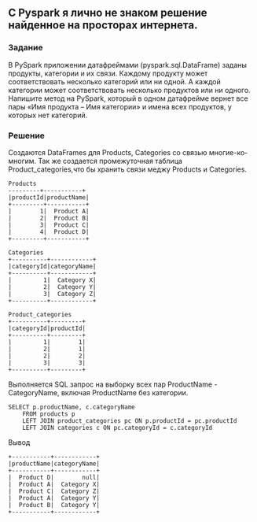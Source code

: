 ## С Pyspark я лично не знаком решение найденное на просторах интернета. 


### Задание
В PySpark приложении датафреймами (pyspark.sql.DataFrame) заданы продукты, категории и их связи. Каждому продукту может соответствовать несколько категорий или ни одной. А каждой категории может соответствовать несколько продуктов или ни одного. Напишите метод на PySpark, который в одном датафрейме вернет все пары «Имя продукта – Имя категории» и имена всех продуктов, у которых нет категорий.
### Решение 

Создаются DataFrames для Products, Categories со связью многие-ко-многим. Так же создается промежуточная таблица Product_categories,что бы хранить связи меджу Products и Categories.
```
Products
---------+-----------+
|productId|productName|
+---------+-----------+
|        1|  Product A|
|        2|  Product B|
|        3|  Product C|
|        4|  Product D|
+---------+-----------+
```
```
Categories
+----------+------------+
|categoryId|categoryName|
+----------+------------+
|         1|  Category X|
|         2|  Category Y|
|         3|  Category Z|
+----------+------------+
```
```
Product_categories
+----------+---------+
|categoryId|productId|
+----------+---------+
|         1|        1|
|         2|        1|
|         2|        2|
|         3|        3|
+----------+---------+
```

Выполняется SQL запрос на выборку всех пар ProductName - CategoryName, включая ProductName без категории.

```
SELECT p.productName, c.categoryName
    FROM products p
    LEFT JOIN product_categories pc ON p.productId = pc.productId
    LEFT JOIN categories c ON pc.categoryId = c.categoryId
```
Вывод
```
+-----------+------------+
|productName|categoryName|
+-----------+------------+
|  Product D|        null|
|  Product A|  Category X|
|  Product C|  Category Z|
|  Product A|  Category Y|
|  Product B|  Category Y|
+-----------+------------+
```